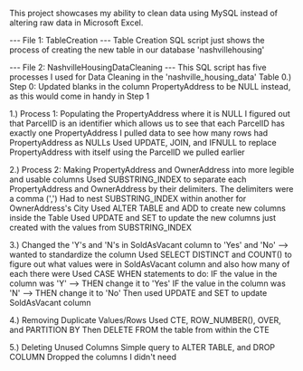This project showcases my ability to clean data using MySQL instead of altering raw data in Microsoft Excel. 

--- File 1: TableCreation ---
Table Creation SQL script just shows the process of creating the new table in our database 'nashvillehousing'

--- File 2: NashvilleHousingDataCleaning ---
This SQL script has five processes I used for Data Cleaning in the 'nashville_housing_data' Table
0.) Step 0:
  Updated blanks in the column PropertyAddress to be NULL instead, as this would come in handy in Step 1
  
1.) Process 1: Populating the PropertyAddress where it is NULL
  I figured out that ParcelID is an identifier which allows us to see that each ParcelID has exactly one PropertyAddress
  I pulled data to see how many rows had PropertyAddress as NULLs
  Used UPDATE, JOIN, and IFNULL to replace PropertyAddress with itself using the ParcelID we pulled earlier

2.) Process 2: Making PropertyAddress and OwnerAddress into more legible and usable columns
  Used SUBSTRING_INDEX to separate each PropertyAddress and OwnerAddress by their delimiters. The delimiters were a comma (',')
  Had to nest SUBSTRING_INDEX within another for OwnerAddress's City
  Used ALTER TABLE and ADD to create new columns inside the Table
  Used UPDATE and SET to update the new columns just created with the values from SUBSTRING_INDEX

3.) Changed the 'Y's and 'N's in SoldAsVacant column to 'Yes' and 'No' --> wanted to standardize the column
  Used SELECT DISTINCT and COUNT() to figure out what values were in SoldAsVacant column and also how many of each there were
  Used CASE WHEN statements to do:
    IF the value in the column was 'Y' --> THEN change it to 'Yes'
    IF the value in the column was 'N' --> THEN change it to 'No'
  Then used UPDATE and SET to update SoldAsVacant column

4.) Removing Duplicate Values/Rows
  Used CTE, ROW_NUMBER(), OVER, and PARTITION BY
  Then DELETE FROM the table from within the CTE

5.) Deleting Unused Columns
  Simple query to ALTER TABLE, and DROP COLUMN
  Dropped the columns I didn't need
